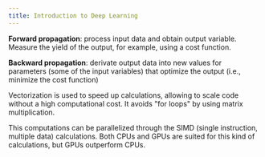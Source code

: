 ```yaml
---
title: Introduction to Deep Learning
---
```


**Forward propagation**: process input data and obtain output variable. Measure the yield of the output, for example, using a cost function.

**Backward propagation**: derivate output data into new values for parameters (some of the input variables) that optimize the output (i.e., minimize the cost function)

Vectorization is used to speed up calculations, allowing to scale code without a high computational cost. It avoids "for loops" by using matrix multiplication. 

This computations can be parallelized through the SIMD (single instruction, multiple data) calculations. Both CPUs and GPUs are suited for this kind of calculations, but GPUs outperform CPUs. 




